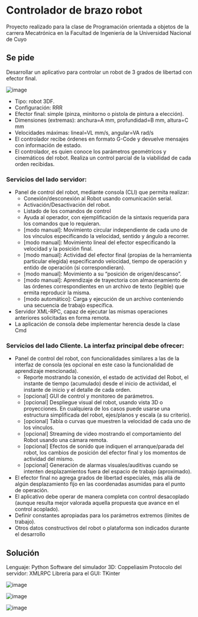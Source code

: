 # Controlador de brazo robot

Proyecto realizado para la clase de Programación orientada a objetos de la carrera Mecatrónica en la Facultad de Ingeniería de la Universidad Nacional de Cuyo 

## Se pide

Desarrollar un aplicativo para controlar un robot de 3 grados de libertad con efector final.

![image](https://user-images.githubusercontent.com/63414974/140430692-6ddf9e39-fbc2-4717-ba32-bab7e1032af3.png)

* Tipo: robot 3DF.
* Configuración: RRR
* Efector final: simple (pinza, minitorno o pistola de pintura a elección).
* Dimensiones (extremas): anchura=A mm, profundidad=B mm, altura=C mm
* Velocidades máximas: lineal=VL mm/s, angular=VA rad/s
* El controlador recibe órdenes en formato G-Code y devuelve mensajes con
información de estado.
* El controlador, es quien conoce los parámetros geométricos y cinemáticos del
robot. Realiza un control parcial de la viabilidad de cada orden recibidas.

### Servicios del lado servidor:
* Panel de control del robot, mediante consola (CLI) que permita realizar:
  * Conexión/desconexión al Robot usando comunicación serial.
  * Activación/Desactivación del robot.
  * Listado de los comandos de control
  * Ayuda al operador, con ejemplificación de la sintaxis requerida para los comandos que lo requieran.
  * [modo manual]: Movimiento circular independiente de cada uno de los vínculos especificando la velocidad, sentido y ángulo a recorrer.
  * [modo manual]: Movimiento lineal del efector especificando la velocidad y la posición final.
  * [modo manual]: Actividad del efector final (propias de la herramienta particular elegida) especificando velocidad, tiempo de operación y entido de operación (si correspondieran).
  * [modo manual]: Movimiento a su “posición de origen/descanso”.
  * [modo manual]: Aprendizaje de trayectoria con almacenamiento de las órdenes correspondientes en un archivo de texto (legible) que ermita reproducir la misma.
  * [modo automático]: Carga y ejecución de un archivo conteniendo una secuencia de trabajo específica.
* Servidor XML-RPC, capaz de ejecutar las mismas operaciones anteriores
solicitadas en forma remota.
* La aplicación de consola debe implementar herencia desde la clase Cmd

### Servicios del lado Cliente. La interfaz principal debe ofrecer:
* Panel de control del robot, con funcionalidades similares a las de la interfaz de consola (es opcional en este caso la funcionalidad de aprendizaje mencionada).
  * Reporte mostrando la conexión, el estado de actividad del Robot, el instante de tiempo (acumulado) desde el inicio de actividad, el instante de inicio y el detalle de cada orden.
  * [opcional] GUI de control y monitoreo de parámetros.
  * [opcional] Despliegue visual del robot, usando vista 3D o proyecciones. En cualquiera de los casos puede usarse una estructura simplificada del robot, ejes/planos y escala (a su criterio).
  * [opcional] Tabla o curvas que muestren la velocidad de cada uno de los vínculos.
  * [opcional] Streaming de video mostrando el comportamiento del Robot usando una cámara remota.
  * [opcional] Efectos de sonido que indiquen el arranque/parada del robot, los cambios de posición del efector final y los momentos de actividad del mismo.
  * [opcional] Generación de alarmas visuales/auditivas cuando se intenten desplazamientos fuera del espacio de trabajo (aproximado).
* El efector final no agrega grados de libertad especiales, más allá de algún desplazamiento fijo en las coordenadas asumidas para el punto de operación.
* El aplicativo debe operar de manera completa con control desacoplado (aunque resulta mejor valorada aquella propuesta que avance en el control acoplado).
* Definir constantes apropiadas para los parámetros extremos (límites de trabajo).
* Otros datos constructivos del robot o plataforma son indicados durante el desarrollo

## Solución

Lenguaje: Python
Software del simulador 3D: Coppeliasim
Protocolo del servidor: XMLRPC
Libreria para el GUI: TKinter


![image](https://user-images.githubusercontent.com/63414974/140453346-ea8fa08e-983b-482c-9d0d-1a64b26384c3.png)

![image](https://user-images.githubusercontent.com/63414974/140453380-ed6f3878-1047-4d0a-b3dd-2b8a74b84033.png)

![image](https://user-images.githubusercontent.com/63414974/140453405-ca9d2562-6c9b-4d8a-815c-5fe7a2d0d66d.png)

